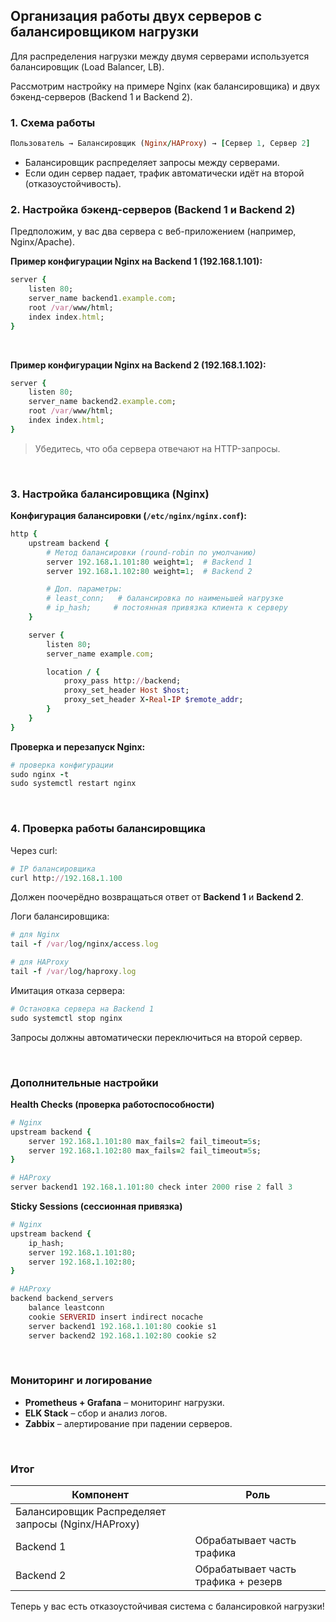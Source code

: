## Организация работы двух серверов с балансировщиком нагрузки

Для распределения нагрузки между двумя серверами используется балансировщик (Load Balancer, LB).

Рассмотрим настройку на примере Nginx (как балансировщика) и двух бэкенд-серверов (Backend 1 и Backend 2).

### 1. Схема работы

```ruby
Пользователь → Балансировщик (Nginx/HAProxy) → [Сервер 1, Сервер 2]
```

- Балансировщик распределяет запросы между серверами.
- Если один сервер падает, трафик автоматически идёт на второй (отказоустойчивость).

### 2. Настройка бэкенд-серверов (Backend 1 и Backend 2)

Предположим, у вас два сервера с веб-приложением (например, Nginx/Apache).

**Пример конфигурации Nginx на Backend 1 (192.168.1.101):**

```ruby
server {
    listen 80;
    server_name backend1.example.com;
    root /var/www/html;
    index index.html;
}
```

<br>

**Пример конфигурации Nginx на Backend 2 (192.168.1.102):**

```ruby
server {
    listen 80;
    server_name backend2.example.com;
    root /var/www/html;
    index index.html;
}
```

> Убедитесь, что оба сервера отвечают на HTTP-запросы.


<br>

### 3. Настройка балансировщика (Nginx)

**Конфигурация балансировки (`/etc/nginx/nginx.conf`):**

```ruby
http {
    upstream backend {
        # Метод балансировки (round-robin по умолчанию)
        server 192.168.1.101:80 weight=1;  # Backend 1
        server 192.168.1.102:80 weight=1;  # Backend 2

        # Доп. параметры:
        # least_conn;   # балансировка по наименьшей нагрузке
        # ip_hash;     # постоянная привязка клиента к серверу
    }

    server {
        listen 80;
        server_name example.com;

        location / {
            proxy_pass http://backend;
            proxy_set_header Host $host;
            proxy_set_header X-Real-IP $remote_addr;
        }
    }
}
```

**Проверка и перезапуск Nginx:**

```ruby
# проверка конфигурации
sudo nginx -t 
sudo systemctl restart nginx
```


<br>

### 4. Проверка работы балансировщика

Через curl:

```ruby
# IP балансировщика
curl http://192.168.1.100  
```

Должен поочерёдно возвращаться ответ от **Backend 1** и **Backend 2**.

Логи балансировщика:

```ruby
# для Nginx
tail -f /var/log/nginx/access.log

# для HAProxy
tail -f /var/log/haproxy.log
```

Имитация отказа сервера:

```ruby
# Остановка сервера на Backend 1
sudo systemctl stop nginx  
```

Запросы должны автоматически переключиться на второй сервер.


<br>

### Дополнительные настройки

**Health Checks (проверка работоспособности)**



```ruby
# Nginx
upstream backend {
    server 192.168.1.101:80 max_fails=2 fail_timeout=5s;
    server 192.168.1.102:80 max_fails=2 fail_timeout=5s;
}

# HAProxy
server backend1 192.168.1.101:80 check inter 2000 rise 2 fall 3
```

**Sticky Sessions (сессионная привязка)**

```ruby
# Nginx
upstream backend {
    ip_hash;
    server 192.168.1.101:80;
    server 192.168.1.102:80;
}

# HAProxy
backend backend_servers
    balance leastconn
    cookie SERVERID insert indirect nocache
    server backend1 192.168.1.101:80 cookie s1
    server backend2 192.168.1.102:80 cookie s2
```


<br>

### Мониторинг и логирование

- **Prometheus + Grafana** – мониторинг нагрузки.
- **ELK Stack** – сбор и анализ логов.
- **Zabbix** – алертирование при падении серверов.


<br>

### Итог

| Компонент | Роль |
| ------- | ----------- |
| Балансировщик	Распределяет запросы (Nginx/HAProxy)
| Backend 1 | Обрабатывает часть трафика |
| Backend 2 | Обрабатывает часть трафика + резерв |

Теперь у вас есть отказоустойчивая система с балансировкой нагрузки!
